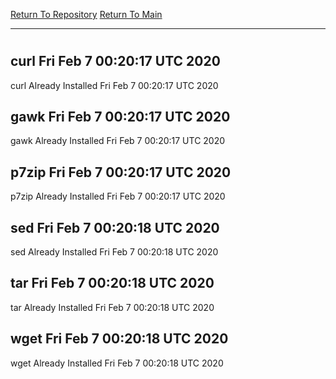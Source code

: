[Return To Repository](https://github.com/deathbybandaid/piholeparser/)
[Return To Main](https://github.com/deathbybandaid/piholeparser/blob/master/RecentRunLogs/Mainlog.md)
____________________________________
# 
## curl Fri Feb 7 00:20:17 UTC 2020
curl Already Installed Fri Feb 7 00:20:17 UTC 2020
## gawk Fri Feb 7 00:20:17 UTC 2020
gawk Already Installed Fri Feb 7 00:20:17 UTC 2020
## p7zip Fri Feb 7 00:20:17 UTC 2020
p7zip Already Installed Fri Feb 7 00:20:17 UTC 2020
## sed Fri Feb 7 00:20:18 UTC 2020
sed Already Installed Fri Feb 7 00:20:18 UTC 2020
## tar Fri Feb 7 00:20:18 UTC 2020
tar Already Installed Fri Feb 7 00:20:18 UTC 2020
## wget Fri Feb 7 00:20:18 UTC 2020
wget Already Installed Fri Feb 7 00:20:18 UTC 2020
